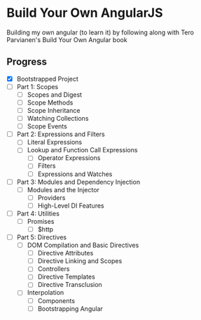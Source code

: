 # Build Your Own AngularJS

Building my own angular (to learn it) by following along with Tero Parvianen's Build Your Own Angular book

## Progress

 - [x] Bootstrapped Project
 - [ ] Part 1: Scopes
	- [ ] Scopes and Digest
	- [ ] Scope Methods
	- [ ] Scope Inheritance
	- [ ] Watching Collections
	- [ ] Scope Events
 - [ ] Part 2: Expressions and Filters
	- [ ] Literal Expressions
	- [ ] Lookup and Function Call Expressions
        - [ ] Operator Expressions
        - [ ] Filters
        - [ ] Expressions and Watches
 - [ ] Part 3: Modules and Dependency Injection
	- [ ] Modules and the Injector
        - [ ] Providers
        - [ ] High-Level DI Features
 - [ ] Part 4: Utilities
	- [ ] Promises
        - [ ] $http
 - [ ] Part 5: Directives 
 	- [ ] DOM Compilation and Basic Directives
        - [ ] Directive Attributes
        - [ ] Directive Linking and Scopes
        - [ ] Controllers
        - [ ] Directive Templates
        - [ ] Directive Transclusion
	- [ ] Interpolation
        - [ ] Components
        - [ ] Bootstrapping Angular
